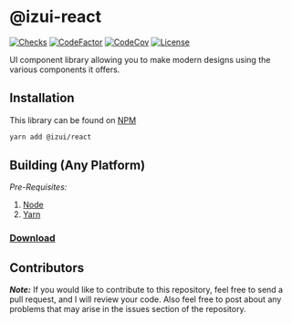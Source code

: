 # @izui-react

[![Checks](https://img.shields.io/github/checks-status/Iswenzz/IzUI-Web/master?logo=github)](https://github.com/Iswenzz/IzUI-Web/actions)
[![CodeFactor](https://img.shields.io/codefactor/grade/github/Iswenzz/IzUI-Web?label=codefactor&logo=codefactor)](https://www.codefactor.io/repository/github/iswenzz/IzUI-Web)
[![CodeCov](https://img.shields.io/codecov/c/github/Iswenzz/IzUI-Web?label=codecov&logo=codecov)](https://codecov.io/gh/Iswenzz/IzUI-Web)
[![License](https://img.shields.io/github/license/Iswenzz/IzUI-Web?color=blue&logo=gitbook&logoColor=white)](https://github.com/Iswenzz/IzUI-Web/blob/master/LICENSE)

UI component library allowing you to make modern designs using the various components it offers.

## Installation

This library can be found on [NPM](https://www.npmjs.com/package/@izui/react)

```sh
yarn add @izui/react
```

## Building (Any Platform)

_Pre-Requisites:_

1. [Node](https://nodejs.org/en/)
2. [Yarn](https://yarnpkg.com/)

### [Download](https://github.com/Iswenzz/IzUI-Web/releases)

## Contributors

**_Note:_** If you would like to contribute to this repository, feel free to send a pull request, and I will review your code.
Also feel free to post about any problems that may arise in the issues section of the repository.
